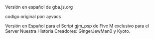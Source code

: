 Versión en español de gba.js.org 

codigo original por:  ayvacs

Versión en Español para el Script gjm_psp de Five M exclusivo para el Server Nuestra Historia 
Creadores: GingerJewMan0 y Kyoto.
